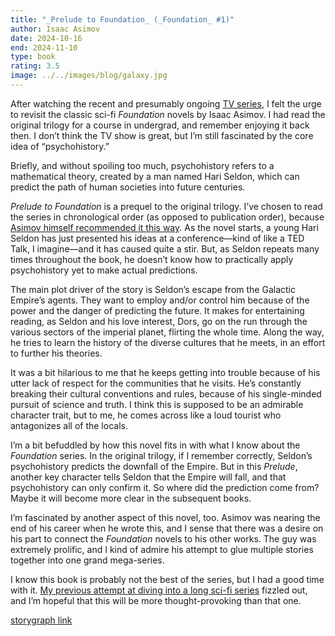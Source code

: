 ```yaml
---
title: "_Prelude to Foundation_ (_Foundation_ #1)"
author: Isaac Asimov
date: 2024-10-16
end: 2024-11-10
type: book
rating: 3.5
image: ../../images/blog/galaxy.jpg
---
```


After watching the recent and presumably ongoing [TV series](/quick-reviews/foundation-s1-2), I felt the urge to revisit the classic sci-fi _Foundation_  novels by Isaac Asimov. I had read the original trilogy for a course in undergrad, and remember enjoying it back then. I don’t think the TV show is great, but I’m still fascinated by the core idea of “psychohistory.”

Briefly, and without spoiling too much, psychohistory refers to a mathematical theory, created by a man named Hari Seldon, which can predict the path of human societies into future centuries.

_Prelude to Foundation_ is a prequel to the original trilogy. I’ve chosen to read the series in chronological order (as opposed to publication order), because [Asimov himself recommended it this way](https://www.reddit.com/r/asimov/wiki/seriesguide/#wiki_isaac_asimov.27s_.22kind_of_guide_to_the_series.22). As the novel starts, a young Hari Seldon has just presented his ideas at a conference—kind of like a TED Talk, I imagine—and it has caused quite a stir. But, as Seldon repeats many times throughout the book, he doesn’t know how to practically apply psychohistory yet to make actual predictions.

<!-- excerpt -->

The main plot driver of the story is Seldon’s escape from the Galactic Empire’s agents. They want to employ and/or control him because of the power and the danger of predicting the future. It makes for entertaining reading, as Seldon and his love interest, Dors, go on the run through the various sectors of the imperial planet, flirting the whole time. Along the way, he tries to learn the history of the diverse cultures that he meets, in an effort to further his theories.

It was a bit hilarious to me that he keeps getting into trouble because of his utter lack of respect for the communities that he visits. He’s constantly breaking their cultural conventions and rules, because of his single-minded pursuit of science and truth. I think this is supposed to be an admirable character trait, but to me, he comes across like a loud tourist who antagonizes all of the locals.

I’m a bit befuddled by how this novel fits in with what I know about the _Foundation_ series. In the original trilogy, if I remember correctly, Seldon’s psychohistory predicts the downfall of the Empire. But in this _Prelude_, another key character tells Seldon that the Empire will fall, and that psychohistory can only confirm it. So where did the prediction come from? Maybe it will become more clear in the subsequent books.

I’m fascinated by another aspect of this novel, too. Asimov was nearing the end of his career when he wrote this, and I sense that there was a desire on his part to connect the _Foundation_ novels to his other works. The guy was extremely prolific, and I kind of admire his attempt to glue multiple stories together into one grand mega-series.

I know this book is probably not the best of the series, but I had a good time with it. [My previous attempt at diving into a long sci-fi series](/quick-reviews/cibola-burn) fizzled out, and I’m hopeful that this will be more thought-provoking than that one.

[storygraph link](https://app.thestorygraph.com/books/f34cec80-49ca-410b-b9a3-30c5159a58eb)

